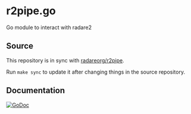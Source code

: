 r2pipe.go
=========

Go module to interact with radare2

Source
------

This repository is in sync with [radareorg/r2pipe](https://godoc.org/github.com/radareorg/radare2-r2pipe).

Run `make sync` to update it after changing things in the source repository.

Documentation
-------------

[![GoDoc](https://godoc.org/github.com/radare/r2pipe-go?status.svg)](https://godoc.org/github.com/radare/r2pipe-go)

